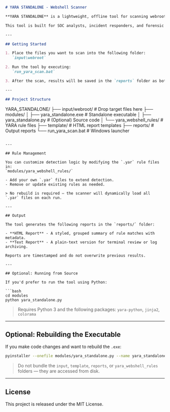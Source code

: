 ```markdown
# YARA STANDALONE - Webshell Scanner

**YARA STANDALONE** is a lightweight, offline tool for scanning webroot folders to detect webshells and other suspicious files using YARA rules.

This tool is built for SOC analysts, incident responders, and forensic investigators who need to analyze `.php`, `.asp`, `.html`, `.jsp`, or similar files for signs of compromise.

---

## Getting Started

1. Place the files you want to scan into the following folder:  
   `input\webroot`

2. Run the tool by executing:  
   `run_yara_scan.bat`

3. After the scan, results will be saved in the `reports` folder as both `.html` and `.txt` files.

---

## Project Structure

```

YARA\_STANDALONE/
├── input/webroot/                # Drop target files here
├── modules/
│   ├── yara\_standalone.exe       # Standalone executable
│   ├── yara\_standalone.py        # (Optional) Source code
│   └── yara\_webshell\_rules/      # YARA rule files
├── template/                     # HTML report templates
├── reports/                      # Output reports
└── run\_yara\_scan.bat             # Windows launcher

````

---

## Rule Management

You can customize detection logic by modifying the `.yar` rule files in:  
`modules/yara_webshell_rules/`

- Add your own `.yar` files to extend detection.
- Remove or update existing rules as needed.

> No rebuild is required — the scanner will dynamically load all `.yar` files on each run.

---

## Output

The tool generates the following reports in the `reports/` folder:

- **HTML Report** - A styled, grouped summary of rule matches with metadata.
- **Text Report** - A plain-text version for terminal review or log archiving.

Reports are timestamped and do not overwrite previous results.

---

## Optional: Running from Source

If you'd prefer to run the tool using Python:

```bash
cd modules
python yara_standalone.py
````

> Requires Python 3 and the following packages:
> `yara-python`, `jinja2`, `colorama`

---

## Optional: Rebuilding the Executable

If you make code changes and want to rebuild the `.exe`:

```bash
pyinstaller --onefile modules/yara_standalone.py --name yara_standalone
```

> Do not bundle the `input`, `template`, `reports`, or `yara_webshell_rules` folders — they are accessed from disk.

---

## License

This project is released under the MIT License.

